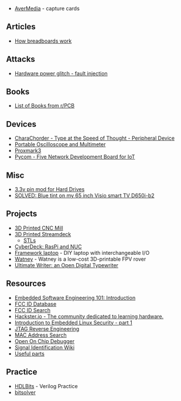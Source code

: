 - [AverMedia](https://www.avermedia.com/event/product_select/) - capture cards

## Articles
- [How breadboards work](https://learn.sparkfun.com/tutorials/how-to-use-a-breadboard/all)

## Attacks
- [Hardware power glitch - fault injection](https://www.youtube.com/watch?v=6Pf3pY3GxBM)

## Books
- [List of Books from r/PCB](https://old.reddit.com/r/PrintedCircuitBoard/wiki/books)

## Devices
- [CharaChorder - Type at the Speed of Thought - Peripheral Device](https://www.charachorder.com/)
- [Portable Oscilloscope and Multimeter](https://www.amazon.com/Hantek-Oscilloscope-Generator-Multimeter-Multifunction/dp/B07MQJR6W9)
- [Proxmark3](https://hackerwarehouse.com/product/proxmark3-rdv4-kit/)
- [Pycom - Five Network Development Board for IoT](https://pycom.io/product/fipy/)

## Misc
- [3.3v pin mod for Hard Drives](https://imgur.com/a/BFdmB)
- [SOLVED: Blue tint on my 65 inch Visio smart TV D650i-b2](https://www.ifixit.com/Answers/View/532171/Blue+tint+on+my+65+inch+Visio+smart+TV+D650i-b2)

## Projects
- [3D Printed CNC Mill](https://www.reddit.com/r/3Dprinting/comments/ju3tq4/i_designed_and_3d_printed_my_own_cnc_router/)
- [3D Printed Streamdeck](https://www.reddit.com/r/3Dprinting/comments/jayl03/designed_printed_and_wired_up_a_custom_streamdeck/)
  - [STLs](https://www.thingiverse.com/thing:4627779)
- [CyberDeck: RasPi and NUC](https://msglab.co/section/msg)
- [Framework laptop](https://frame.work/) - DIY laptop with interchangeable I/O
- [Watney](https://github.com/nikivanov/watney) - Watney is a low-cost 3D-printable FPV rover
- [Ultimate Writer: an Open Digital Typewriter](https://alternativebit.fr/posts/ultimate-writer/)

## Resources
- [Embedded Software Engineering 101: Introduction](https://embedded.fm/blog/2016/2/16/embedded-software-engineering-101-introduction)
- [FCC ID Database](https://fccid.io/)
- [FCC ID Search](https://www.fcc.gov/oet/ea/fccid)
- [Hackster.io - The community dedicated to learning hardware.](https://www.hackster.io/)
- [Introduction to Embedded Linux Security - part 1](https://embeddedbits.org/introduction-embedded-linux-security-part-1/)
- [JTAG Reverse Engineering](https://www.alexforencich.com/wiki/en/reverse-engineering/jtag/start)
- [MAC Address Search](https://mac.lc/)
- [Open On Chip Debugger](https://openocd.org/)
- [Signal Identification Wiki](https://www.sigidwiki.com/wiki/Signal_Identification_Guide)
- [Useful parts](https://www.alexforencich.com/wiki/en/electronics/useful-parts)

## Practice
- [HDLBits](https://hdlbits.01xz.net/wiki/Main_Page) - Verilog Practice
- [bitsolver](https://bitsolver.io/)
